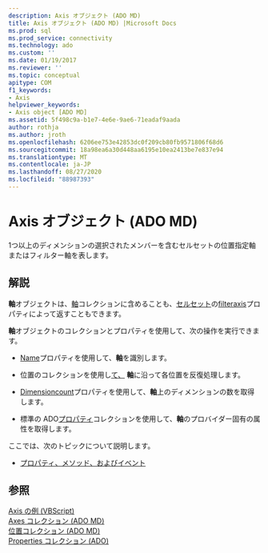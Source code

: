 ```yaml
---
description: Axis オブジェクト (ADO MD)
title: Axis オブジェクト (ADO MD) |Microsoft Docs
ms.prod: sql
ms.prod_service: connectivity
ms.technology: ado
ms.custom: ''
ms.date: 01/19/2017
ms.reviewer: ''
ms.topic: conceptual
apitype: COM
f1_keywords:
- Axis
helpviewer_keywords:
- Axis object [ADO MD]
ms.assetid: 5f498c9a-b1e7-4e6e-9ae6-71eadaf9aada
author: rothja
ms.author: jroth
ms.openlocfilehash: 6206ee753e42853dc0f209cb80fb9571806f68d6
ms.sourcegitcommit: 18a98ea6a30d448aa6195e10ea2413be7e837e94
ms.translationtype: MT
ms.contentlocale: ja-JP
ms.lasthandoff: 08/27/2020
ms.locfileid: "88987393"
---
```

# <a name="axis-object-ado-md"></a>Axis オブジェクト (ADO MD)
1つ以上のディメンションの選択されたメンバーを含むセルセットの位置指定軸またはフィルター軸を表します。  
  
## <a name="remarks"></a>解説  
 **軸**オブジェクトは、[軸](./axes-collection-ado-md.md)コレクションに含めることも、[セルセット](./cellset-object-ado-md.md)の[filteraxis](./filteraxis-property-ado-md.md)プロパティによって返すこともできます。  
  
 **軸**オブジェクトのコレクションとプロパティを使用して、次の操作を実行できます。  
  
-   [Name](./name-property-ado-md.md)プロパティを使用して、**軸**を識別します。  
  
-   位置のコレクションを使用し[て、](./positions-collection-ado-md.md) **軸**に沿って各位置を反復処理します。  
  
-   [Dimensioncount](./dimensioncount-property-ado-md.md)プロパティを使用して、**軸**上のディメンションの数を取得します。  
  
-   標準の ADO[プロパティ](../ado-api/properties-collection-ado.md)コレクションを使用して、**軸**のプロバイダー固有の属性を取得します。  
  
 ここでは、次のトピックについて説明します。  
  
-   [プロパティ、メソッド、およびイベント](./axis-object-properties-methods-and-events.md)  
  
## <a name="see-also"></a>参照  
 [Axis の例 (VBScript)](./axis-example-vbscript.md)   
 [Axes コレクション (ADO MD)](./axes-collection-ado-md.md)   
 [位置コレクション (ADO MD)](./positions-collection-ado-md.md)   
 [Properties コレクション (ADO)](../ado-api/properties-collection-ado.md)